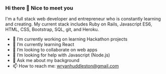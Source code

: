 ### Hi there 👋 Nice to meet you

I'm a full stack web developer and entrepreneur who is constantly learning and creating.
My current stack includes Ruby on Rails, Javascript ES6, HTML, CSS, Bootstrap, SQL, git, and Heroku.

- 🔭 I’m currently working on learning Hackathon projects
- 🌱 I’m currently learning React
- 👯 I’m looking to collaborate on web apps
- 🤔 I’m looking for help with Javascript (Node.js)
- 💬 Ask me about my background
- 📫 How to reach me: wryanhuddleston@gmail.com
